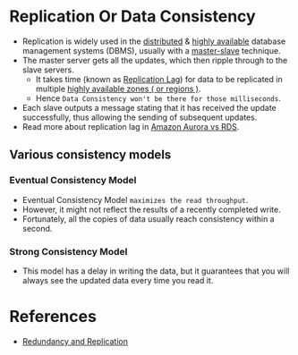 
# Replication Or Data Consistency 
- Replication is widely used in the [distributed](README.md#key-characteristics-of-distributed-systems) & [highly available](HighAvailability.md) database management systems (DBMS), usually with a [master-slave](Scalability.md#db---horizontal-scaling-techniques) technique.
- The master server gets all the updates, which then ripple through to the slave servers.
  - It takes time (known as [Replication Lag](https://cloud.google.com/sql/docs/mysql/replication/replication-lag)) for data to be replicated in multiple [highly available zones ( or regions )](../../2_AWSComponents/AWS-Global-Architecture-Region-AZ.md).
  - Hence `Data Consistency won't be there for those milliseconds`.
- Each slave outputs a message stating that it has received the update successfully, thus allowing the sending of subsequent updates.
- Read more about replication lag in [Amazon Aurora vs RDS](../../2_AWSComponents/6_DatabaseServices/AWSAuroraVsRDS.md).

## Various consistency models

### Eventual Consistency Model
- Eventual Consistency Model `maximizes the read throughput`.
- However, it might not reflect the results of a recently completed write.
- Fortunately, all the copies of data usually reach consistency within a second.

### Strong Consistency Model
- This model has a delay in writing the data, but it guarantees that you will always see the updated data every time you read it.

# References
- [Redundancy and Replication](https://github.com/jeremyyew/tech-prep-jeremy.io/blob/master/systems-design/topics/databases/redundancy-and-replication.md)
